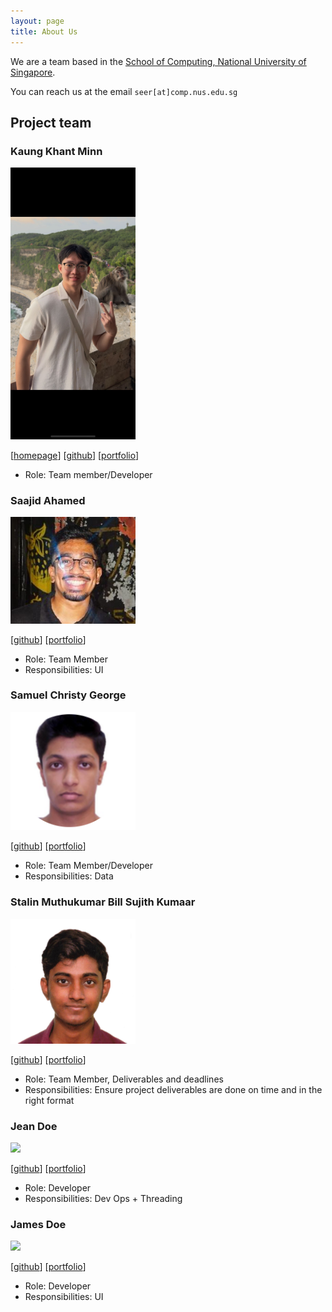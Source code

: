 ```yaml
---
layout: page
title: About Us
---
```


We are a team based in the [School of Computing, National University of Singapore](https://www.comp.nus.edu.sg).

You can reach us at the email `seer[at]comp.nus.edu.sg`

## Project team

### Kaung Khant Minn

<img src="images/khantminn290.png" width="200px">

[[homepage](http://www.comp.nus.edu.sg/~damithch)]
[[github](https://github.com/Khantminn290)]
[[portfolio](team/johndoe.md)]

* Role: Team member/Developer

### Saajid Ahamed

<img src="images/saajid-ahamed.png" width="200px">

[[github](https://github.com/saajid-ahamed)]
[[portfolio](team/johndoe.md)]

* Role: Team Member
* Responsibilities: UI

### Samuel Christy George

<img src="images/samuelcg20.png" width="200px">

[[github](http://github.com/samuelcg20)] [[portfolio](team/johndoe.md)]

* Role: Team Member/Developer
* Responsibilities: Data

### Stalin Muthukumar Bill Sujith Kumaar

<img src="images/sbillsujithkumaar.png" width="200px">

[[github](http://github.com/sbillsujithkumaar)] [[portfolio](team/johndoe.md)]

* Role: Team Member, Deliverables and deadlines
* Responsibilities: Ensure project deliverables are done on time and in the right format

### Jean Doe

<img src="images/johndoe.png" width="200px">

[[github](http://github.com/johndoe)]
[[portfolio](team/johndoe.md)]

* Role: Developer
* Responsibilities: Dev Ops + Threading

### James Doe

<img src="images/johndoe.png" width="200px">

[[github](http://github.com/johndoe)]
[[portfolio](team/johndoe.md)]

* Role: Developer
* Responsibilities: UI
